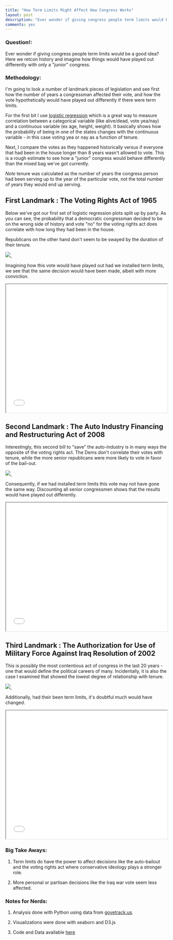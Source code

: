```yaml
---
title: "How Term Limits Might Affect How Congress Works"
layout: post
description: "Ever wonder if giving congress people term limits would be a good idea? Here, I use logistic regression to look at a few landmark pieces of legislation and determine what role (if any) limiting term limits would play on the outcome of the vote"
comments: yes
---
```


### Question!:

Ever wonder if giving congress people term limits would be a good idea? Here we retcon history and imagine how things would have played out differently with only a "junior" congress.

### Methodology:
I'm going to look a number of landmark pieces of legislation and see first how the number of years a congressman affected their vote, and how the vote hypothetically would have played out differently if there were term limits.

For the first bit I use [logistic regression](https://en.wikipedia.org/wiki/Logistic_regression) which is a great way to measure correlation between a categorical variable (like alive/dead, vote yea/nay) and a continuous variable (ex age, height, weight). It basically shows how the probability of being in one of the states changes with the continuous variable - in this case voting yea or nay as a function of tenure.

Next, I compare the votes as they happened historically versus if everyone that had been in the house longer than 8 years wasn't allowed to vote. This is a rough estimate to see how a "junior" congress would behave differently than the mixed bag we've got currently.

*Note* tenure was calculated as the number of years the congress person had been serving up to the year of the particular vote, not the total number of years they would end up serving.

## First Landmark : The Voting Rights Act of 1965

Below we've got our first set of logistic regression plots split up by party. As you can see, the probability that a democratic congressman decided to be on the wrong side of history and vote "no" for the voting rights act does correlate with how long they had been in the house.

Republicans on the other hand don't seem to be swayed by the duration of their tenure.

<a href="/res/blog_4/0.png">
<img src="/res/blog_4/0.png">
</a>﻿

Imagining how this vote would have played out had we installed term limits, we see that the same decision would have been made, albeit with more conviction.

<iframe src="/res/blog_4/donut1.html" width="100%" height="400"  scrolling="no"></iframe>

## Second Landmark : The Auto Industry Financing and Restructuring Act of 2008

Interestingly, this second bill to "save" the auto-industry is in many ways the opposite of the voting rights act. The Dems don't correlate their votes with tenure, while the more senior republicans were more likely to vote in favor of the bail-out.

<a href="/res/blog_4/1.png">
<img src="/res/blog_4/1.png">
</a>﻿

Consequently, if we had installed term limits this vote may not have gone the same way. Discounting all senior congressmen shows that the results would have played out differently.

<iframe src="/res/blog_4/donut2.html" width="100%" height="400"  scrolling="no"></iframe>

## Third Landmark : The Authorization for Use of Military Force Against Iraq Resolution of 2002

This is possibly the most contentious act of congress in the last 20 years - one that would define the political careers of many. Incidentally, it is also the case I examined that showed the lowest degree of relationship with tenure.

<a href="/res/blog_4/2.png">
<img src="/res/blog_4/2.png">
</a>﻿

Additionally, had their been term limits, it's doubtful much would have changed.

<iframe src="/res/blog_4/donut3.html" width="100%" height="400"  scrolling="no"></iframe>

### Big Take Aways:
1. Term limits do have the power to affect decisions like the auto-bailout and the voting rights act where conservative ideology plays a stronger role.

2. More personal or partisan decisions like the Iraq war vote seem less affected.

### Notes for Nerds:
1. Analysis done with Python using data from [govetrack.us](https://www.govtrack.us/).

2. Visualizations were done with seaborn and D3.js

3. Code and Data available [here](https://github.com/NicholasARossi/Congressional-Tenure-Analysis)
